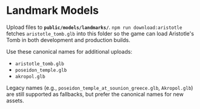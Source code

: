 # Landmark Models

Upload files to **`public/models/landmarks/`**. `npm run download:aristotle`
fetches `aristotle_tomb.glb` into this folder so the game can load Aristotle's
Tomb in both development and production builds.

Use these canonical names for additional uploads:

- `aristotle_tomb.glb`
- `poseidon_temple.glb`
- `akropol.glb`

Legacy names (e.g., `poseidon_temple_at_sounion_greece.glb`, `Akropol.glb`) are
still supported as fallbacks, but prefer the canonical names for new assets.
